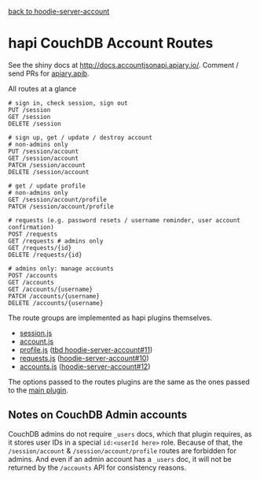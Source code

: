 [back to hoodie-server-account](../README.md)

# hapi CouchDB Account Routes

See the shiny docs at http://docs.accountjsonapi.apiary.io/.
Comment / send PRs for [apiary.apib](https://github.com/hoodiehq/account-json-api/blob/master/apiary.apib).

All routes at a glance

```
# sign in, check session, sign out
PUT /session
GET /session
DELETE /session

# sign up, get / update / destroy account
# non-admins only
PUT /session/account
GET /session/account
PATCH /session/account
DELETE /session/account

# get / update profile
# non-admins only
GET /session/account/profile
PATCH /session/account/profile

# requests (e.g. password resets / username reminder, user account confirmation)
POST /requests
GET /requests # admins only
GET /requests/{id}
DELETE /requests/{id}

# admins only: manage accounts
POST /accounts
GET /accounts
GET /accounts/{username}
PATCH /accounts/{username}
DELETE /accounts/{username}
```

The route groups are implemented as hapi plugins themselves.

- [session.js](session.js)
- [account.js](account.js)
- [profile.js](profile.js) ([tbd hoodie-server-account#11](https://github.com/hoodiehq/hoodie-server-account/issues/11))
- [requests.js](requests.js) ([hoodie-server-account#10](https://github.com/hoodiehq/hoodie-server-account/issues/10))
- [accounts.js](accounts.js) ([hoodie-server-account#12](https://github.com/hoodiehq/hoodie-server-account/issues/12))

The options passed to the routes plugins are the same as the ones passed to the
[main plugin](../plugin/README.md).

## Notes on CouchDB Admin accounts

CouchDB admins do not require `_users` docs, which that plugin requires, as it
stores user IDs in a special `id:<userId here>` role. Because of that, the
`/session/account` & `/session/account/profile` routes are forbidden for admins.
And even if an admin account has a `_users` doc, it will not be returned by the
`/accounts` API for consistency reasons.
